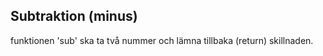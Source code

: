 ## Subtraktion (minus)

funktionen 'sub' ska ta två nummer och lämna tillbaka (return) skillnaden. 
